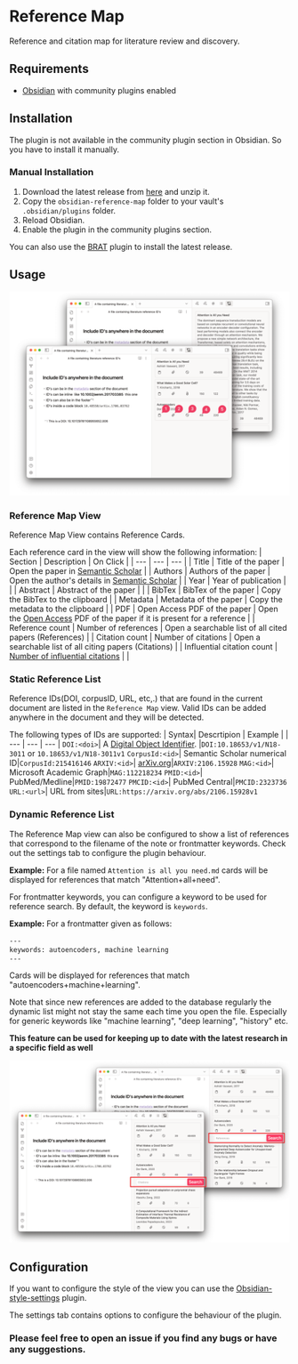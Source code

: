 # Reference Map
Reference and citation map for literature review and discovery. 

## Requirements
- [Obsidian](https://obsidian.md/) with community plugins enabled

## Installation
The plugin is not available in the community plugin section in Obsidian. So you have to install it manually.

### Manual Installation
1. Download the latest release from [here](https://github.com/anoopkcn/obsidian-reference-map/releases) and unzip it.
2. Copy the `obsidian-reference-map` folder to your vault's `.obsidian/plugins` folder.
3. Reload Obsidian.
4. Enable the plugin in the community plugins section.

You can also use the [BRAT](https://github.com/TfTHacker/obsidian42-brat/) plugin to install the latest release.

## Usage
![ORM-demo](./images/orm-demo.png)

### Reference Map View
Reference Map View contains Reference Cards.

Each reference card in the view will show the following information:
| Section | Description | On Click |
| --- | --- | --- |
| Title | Title of the paper | Open the paper in [Semantic Scholar](https://www.semanticscholar.org/) |
| Authors | Authors of the paper | Open the author's details in [Semantic Scholar](https://www.semanticscholar.org/) |
| Year | Year of publication | |
| Abstract | Abstract of the paper |  |
| BibTex | BibTex of the paper | Copy the BibTex to the clipboard |
| Metadata | Metadata of the paper | Copy the metadata to the clipboard |
| PDF | Open Access PDF of the paper | Open the [Open Access](https://de.wikipedia.org/wiki/Open_Access) PDF of the paper if it is present for a reference |
| Reference count | Number of references | Open a searchable list of all cited papers (References) |
| Citation count | Number of citations | Open a searchable list of all citing papers (Citations) |
| Influential citation count | [Number of influential citations](https://www.semanticscholar.org/paper/Identifying-Meaningful-Citations-Valenzuela-Ha/1c7be3fc28296a97607d426f9168ad4836407e4b) |  |

### Static Reference List
Reference IDs(DOI, corpusID, URL, etc,.) that are found in the current document are listed in the `Reference Map` view. Valid IDs can be added anywhere in the document and they will be detected.

The following types of IDs are supported:
| Syntax| Descrtipion | Example |
| --- | --- | --- |
`DOI:<doi>`| A [Digital Object Identifier](http://doi.org/). |`DOI:10.18653/v1/N18-3011` or `10.18653/v1/N18-3011v1`
`CorpusId:<id>`| Semantic Scholar numerical ID|`CorpusId:215416146`
`ARXIV:<id>`| [arXiv.org](https://arxiv.org/)|`ARXIV:2106.15928`
`MAG:<id>`| Microsoft Academic Graph|`MAG:112218234`
`PMID:<id>`| PubMed/Medline|`PMID:19872477`
`PMCID:<id>`| PubMed Central|`PMCID:2323736`
`URL:<url>`| URL from sites|`URL:https://arxiv.org/abs/2106.15928v1`

### Dynamic Reference List
The Reference Map view can also be configured to show a list of references that correspond to the filename of the note or frontmatter keywords. Check out the settings tab to configure the plugin behaviour.

**Example:** For a file named `Attention is all you need.md`  cards will be displayed for references that match "Attention+all+need". 

For frontmatter keywords, you can configure a keyword to be used for reference search.  By default, the keyword is `keywords`.

**Example:** For a frontmatter given as follows:
```
---
keywords: autoencoders, machine learning
---
```
Cards will be displayed for references that match "autoencoders+machine+learning".

Note that since new references are added to the database regularly the dynamic list might not stay the same each time you open the file. Especially for generic keywords like "machine learning", "deep learning", "history" etc.

**This feature can be used for keeping up to date with the latest research in a specific field as well**

![ORM-ref-cite](./images/orm-list-demo.png)

## Configuration 
    
If you want to configure the style of the view you can use the [Obsidian-style-settings](https://github.com/mgmeyers/obsidian-style-settings) plugin.

The settings tab contains options to configure the behaviour of the plugin.

### Please feel free to open an issue if you find any bugs or have any suggestions.